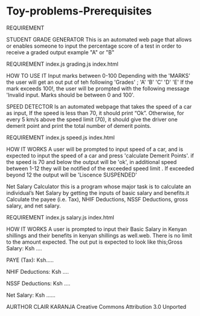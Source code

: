# Toy-problems-Prerequisites
REQUIREMENT


STUDENT GRADE GENERATOR
This is an automated web page that allows or enables someone to input the percentage score of a test in order to receive a graded output 
example "A" or "B"


REQUIREMENT
index.js
grading.js
index.html

HOW TO USE IT
Input marks between 0-100
Depending with the 'MARKS' the user will get an out put of teh following 'Grades' ; 'A'
           'B'
           'C'
           'D'
           'E'
If the mark exceeds 100!, the user will be prompted with the following message 'Invalid input. Marks should be between 0 and 100'.

SPEED DETECTOR
Is an automated webpage that takes the speed of a car as input, If the speed is less than 70, it should print “Ok”. Otherwise, for every 5 km/s above the speed limit (70), it should give the driver one demerit point and print the total number of demerit points.

REQUIREMENT
index.js
speed.js
index.html

HOW IT WORKS
A user will be prompted to input speed of a car, and is expected to input the speed of a car  and press 'calculate Demerit Points'.
if the speed is 70 and below the output will be 'ok', in additional speed between 1-12 they will be notified of the exceeded speed limit .
If exceeded beyond 12 the output will be 'Liscence SUSPENDED'




Net Salary Calculator
this is a  program whose major task is to calculate an individual’s Net Salary by getting the inputs of basic salary and benefits.it Calculate the payee (i.e. Tax), NHIF Deductions, NSSF Deductions, gross salary, and net salary. 

REQUIREMENT
index.js
salary.js
index.html

HOW IT WORKS
A user is prompted to input their Basic Salary in Kenyan shillings and their benefits in kenyan shillings as well.web.
There is no limit to the amount expected.
The out put is expected to look like this;Gross Salary: Ksh ....

PAYE (Tax): Ksh.....

NHIF Deductions: Ksh ....

NSSF Deductions: Ksh ....

Net Salary: Ksh ......


AURTHOR
CLAIR KARANJA
<liscence> Creative Commons Attribution 3.0 Unported 